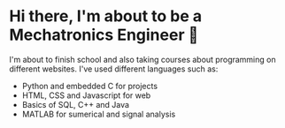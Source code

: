 # Hi there, I'm about to be a Mechatronics Engineer :jack_o_lantern:

I'm about to finish school and also taking courses about programming on different websites. I've used different languages such as:
* Python and embedded C for projects
* HTML, CSS and Javascript for web
* Basics of SQL, C++ and Java
* MATLAB for sumerical and signal analysis

<!--
**areg-pi/areg-pi** is a ✨ _special_ ✨ repository because its `README.md` (this file) appears on your GitHub profile.

Here are some ideas to get you started:

- 🔭 I’m currently working on ...
- 🌱 I’m currently learning ...
- 👯 I’m looking to collaborate on ...
- 🤔 I’m looking for help with ...
- 💬 Ask me about ...
- 📫 How to reach me: ...
- 😄 Pronouns: ...
- ⚡ Fun fact: ...
-->
